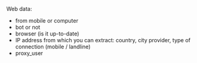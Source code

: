 Web data:

* from mobile or computer
* bot or not
* browser (is it up-to-date)
* IP address from which you can extract: country, city provider, type of connection (mobile / landline)
* proxy_user

